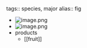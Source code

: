 tags:: species, major
alias:: fig

- ![image.png](https://peach-geographical-bat-397.mypinata.cloud/ipfs/QmUnqR7nkzgzuiCCjWwUMKEKs5QggMhN7E5uqFoBSKAtkW)
- ![image.png](https://peach-geographical-bat-397.mypinata.cloud/ipfs/QmT4CmWGS4QFSZDtxQCGTkRqAuWugYVrckbTQaTiLthFLJ)
- products
	- [[fruit]]